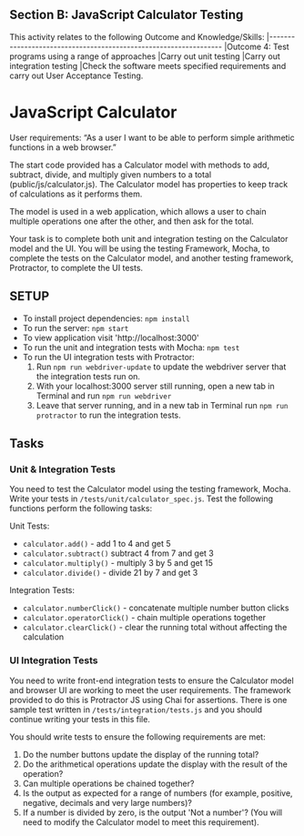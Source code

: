 ## Section B: JavaScript Calculator Testing

This activity relates to the following Outcome and Knowledge/Skills:
|-----------------------------------------------------------------
|Outcome 4: Test programs using a range of approaches
|Carry out unit testing
|Carry out integration testing
|Check the software meets specified requirements and carry out User Acceptance Testing.

# JavaScript Calculator

User requirements:
“As a user I want to be able to perform simple arithmetic functions in a web browser.”

The start code provided has a Calculator model with methods to add, subtract, divide, and multiply given numbers to a total (public/js/calculator.js). The Calculator model has properties to keep track of calculations as it performs them.

The model is used in a web application, which allows a user to chain multiple operations one after the other, and then ask for the total.

Your task is to complete both unit and integration testing on the Calculator model and the UI. You will be using the testing Framework, Mocha, to complete the tests on the Calculator model, and another testing framework, Protractor, to complete the UI tests.

## SETUP

- To install project dependencies: `npm install`
- To run the server: `npm start`
- To view application visit 'http://localhost:3000'
- To run the unit and integration tests with Mocha: `npm test`
- To run the UI integration tests with Protractor:
  1. Run `npm run webdriver-update` to update the webdriver server that the integration tests run on.
  2. With your localhost:3000 server still running, open a new tab in Terminal and run `npm run webdriver`
  3. Leave that server running, and in a new tab in Terminal run `npm run protractor` to run the integration tests.

## Tasks

### Unit & Integration Tests

You need to test the Calculator model using the testing framework, Mocha. Write your tests in `/tests/unit/calculator_spec.js`. Test the following functions perform the following tasks:

Unit Tests:

- `calculator.add()` - add 1 to 4 and get 5
- `calculator.subtract()` subtract 4 from 7 and get 3
- `calculator.multiply()` - multiply 3 by 5 and get 15
- `calculator.divide()` - divide 21 by 7 and get 3

Integration Tests:

- `calculator.numberClick()` - concatenate multiple number button clicks
- `calculator.operatorClick()` - chain multiple operations together
- `calculator.clearClick()` - clear the running total without affecting the calculation

### UI Integration Tests

You need to write front-end integration tests to ensure the Calculator model and browser UI are working to meet the user requirements. The framework provided to do this is Protractor JS using Chai for assertions. There is one sample test written in `/tests/integration/tests.js` and you should continue writing your tests in this file.

You should write tests to ensure the following requirements are met:

1. Do the number buttons update the display of the running total?
2. Do the arithmetical operations update the display with the result of the operation?
3. Can multiple operations be chained together?
4. Is the output as expected for a range of numbers (for example, positive, negative, decimals and very large numbers)?
5. If a number is divided by zero, is the output 'Not a number'? (You will need to modify the Calculator model to meet this requirement).
